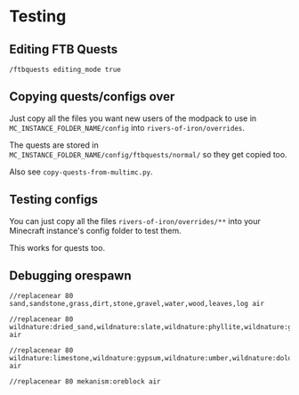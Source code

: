 # Testing

## Editing FTB Quests

	/ftbquests editing_mode true

## Copying quests/configs over

Just copy all the files you want new users of the modpack to use in `MC_INSTANCE_FOLDER_NAME/config` into `rivers-of-iron/overrides`.

The quests are stored in `MC_INSTANCE_FOLDER_NAME/config/ftbquests/normal/` so they get copied too.

Also see `copy-quests-from-multimc.py`.

## Testing configs

You can just copy all the files `rivers-of-iron/overrides/**` into your Minecraft instance's config folder to test them.

This works for quests too.

## Debugging orespawn

	//replacenear 80 sand,sandstone,grass,dirt,stone,gravel,water,wood,leaves,log air

	//replacenear 80 wildnature:dried_sand,wildnature:slate,wildnature:phyllite,wildnature:gneiss,wildnature:epidosite,wildnature:marble,wildnature:basalt,wildnature:pumice air

	//replacenear 80 wildnature:limestone,wildnature:gypsum,wildnature:umber,wildnature:dolomite,wildnature:conglomerate,wildnature:chalk,wildnature:syenite,wildnature:hardened_sandstone,wildnature:pegmatite,wildnature:carbonatite,wildnature:pumice air

	//replacenear 80 mekanism:oreblock air